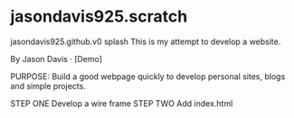 # jasondavis925.scratch
jasondavis925.github.v0
splash
This is my attempt to develop a website.

By Jason Davis · [Demo]

PURPOSE: Build a good webpage quickly to develop personal sites, blogs and simple projects.

STEP ONE Develop a wire frame
STEP TWO Add index.html



